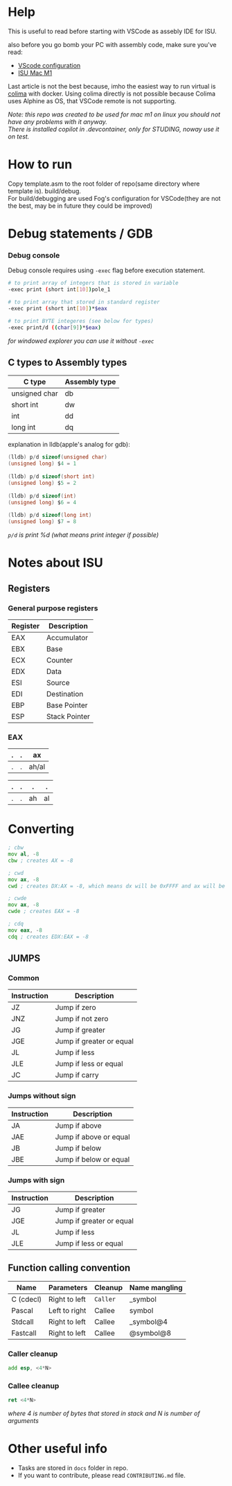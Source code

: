 # Help
This is useful to read before starting with VSCode as assebly IDE for ISU.

also before you go bomb your PC with assembly code, make sure you've read:
- [VScode configuration](https://moodle.vut.cz/mod/book/view.php?id=217391&chapterid=13407)
- [ISU Mac M1](https://moodle.vut.cz/mod/book/view.php?id=217391&chapterid=13419)

Last article is not the best because, imho the easiest way to run virtual is [colima](https://github.com/abiosoft/colima) with docker. Using colima directly is not possible because Colima uses Alphine as OS, that VSCode remote is not supporting.

*Note: this repo was created to be used for mac m1*
*on linux you should not have any problems with it anyway.*  
*There is installed copilot in .devcontainer, only for STUDING, noway use it on test.*

# How to run
Copy template.asm to the root folder of repo(same directory where template is).
build/debug.  
For build/debugging are used Fog's configuration for VSCode(they are not the best, may be in future they could be improved) 

# Debug statements / GDB
### Debug console
Debug console requires using `-exec` flag before execution statement.

```bash
# to print array of integers that is stored in variable
-exec print (short int[10])pole_1

# to print array that stored in standard register
-exec print (short int[10])*$eax

# to print BYTE integeres (see below for types)
-exec print/d ((char[9])*$eax)
```


*for windowed explorer you can use it without `-exec`*

## C types to Assembly types
| C type        | Assembly type |
|---------------|---------------|
| unsigned char | db            |
| short int     | dw            |
| int           | dd            |
| long int      | dq            |

explanation in lldb(apple's analog for gdb):
```C
(lldb) p/d sizeof(unsigned char)
(unsigned long) $4 = 1
        
(lldb) p/d sizeof(short int)
(unsigned long) $5 = 2
        
(lldb) p/d sizeof(int)
(unsigned long) $6 = 4
        
(lldb) p/d sizeof(long int)
(unsigned long) $7 = 8
```
*`p/d` is print %d (what means print integer if possible)*

# Notes about ISU

## Registers
### General purpose registers
| Register | Description   |
|----------|---------------|
| EAX      | Accumulator   |
| EBX      | Base          |
| ECX      | Counter       |
| EDX      | Data          |
| ESI      | Source        |
| EDI      | Destination   |
| EBP      | Base Pointer  |
| ESP      | Stack Pointer |


### EAX
|  .  |  .  |  ax   |  
|:---:|:---:|:-----:|
|  .  |  .  | ah/al |


|  .  |  .  |  .  |  .  |
|:---:|:---:|:---:|:---:|
|  .  |  .  | ah  | al  |

# Converting
```asm
; cbw
mov al, -8
cbw ; creates AX = -8

; cwd
mov ax, -8
cwd ; creates DX:AX = -8, which means dx will be 0xFFFF and ax will be 0xFFF8

; cwde
mov ax, -8
cwde ; creates EAX = -8

; cdq
mov eax, -8
cdq ; creates EDX:EAX = -8
```


## JUMPS
### Common
| Instruction | Description              |
|-------------|--------------------------|
| JZ          | Jump if zero             |
| JNZ         | Jump if not zero         |
| JG          | Jump if greater          |
| JGE         | Jump if greater or equal |
| JL          | Jump if less             |
| JLE         | Jump if less or equal    |
| JC          | Jump if carry            |
    

### Jumps without sign
| Instruction | Description              |
|-------------|--------------------------|
| JA          | Jump if above            |
| JAE         | Jump if above or equal   |
| JB          | Jump if below            |
| JBE         | Jump if below or equal   |

### Jumps with sign
| Instruction | Description              |
|-------------|--------------------------|
| JG          | Jump if greater          |
| JGE         | Jump if greater or equal |
| JL          | Jump if less             |
| JLE         | Jump if less or equal    |


## Function calling convention

| Name      | Parameters    | Cleanup  | Name mangling |
|-----------|---------------|----------|---------------|
| C (cdecl) | Right to left | `Caller` | _symbol       |
| Pascal    | Left to right | Callee   | symbol        |
| Stdcall   | Right to left | Callee   | _symbol@4     |
| Fastcall  | Right to left | Callee   | @symbol@8     |


### Caller cleanup
```asm 
add esp, <4*N>
```

### Callee cleanup
```asm
ret <4*N>
```
*where 4 is number of bytes that stored in stack*
*and N is number of arguments*

# Other useful info
* Tasks are stored in `docs` folder in repo.
* If you want to contribute, please read `CONTRIBUTING.md` file.
